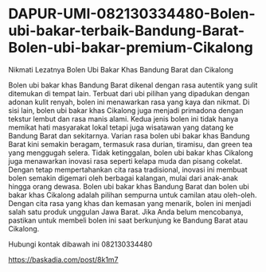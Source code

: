 # DAPUR-UMI-082130334480-Bolen-ubi-bakar-terbaik-Bandung-Barat-Bolen-ubi-bakar-premium-Cikalong
Nikmati Lezatnya Bolen Ubi Bakar Khas Bandung Barat dan Cikalong

Bolen ubi bakar khas Bandung Barat dikenal dengan rasa autentik yang sulit ditemukan di tempat lain. Terbuat dari ubi pilihan yang dipadukan dengan adonan kulit renyah, bolen ini menawarkan rasa yang kaya dan nikmat. Di sisi lain, bolen ubi bakar khas Cikalong juga menjadi primadona dengan tekstur lembut dan rasa manis alami. Kedua jenis bolen ini tidak hanya memikat hati masyarakat lokal tetapi juga wisatawan yang datang ke Bandung Barat dan sekitarnya.
Varian rasa bolen ubi bakar khas Bandung Barat kini semakin beragam, termasuk rasa durian, tiramisu, dan green tea yang menggugah selera. Tidak ketinggalan, bolen ubi bakar khas Cikalong juga menawarkan inovasi rasa seperti kelapa muda dan pisang cokelat. Dengan tetap mempertahankan cita rasa tradisional, inovasi ini membuat bolen semakin digemari oleh berbagai kalangan, mulai dari anak-anak hingga orang dewasa.
Bolen ubi bakar khas Bandung Barat dan bolen ubi bakar khas Cikalong adalah pilihan sempurna untuk camilan atau oleh-oleh. Dengan cita rasa yang khas dan kemasan yang menarik, bolen ini menjadi salah satu produk unggulan Jawa Barat. Jika Anda belum mencobanya, pastikan untuk membeli bolen ini saat berkunjung ke Bandung Barat atau Cikalong.

Hubungi kontak dibawah ini 
082130334480

https://baskadia.com/post/8k1m7
